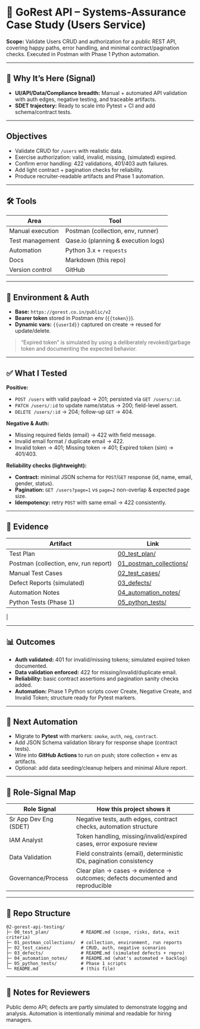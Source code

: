 # 🧪 GoRest API – Systems-Assurance Case Study (Users Service)

**Scope:** Validate Users CRUD and authorization for a public REST API, covering happy paths, error handling, and minimal contract/pagination checks. Executed in Postman with Phase 1 Python automation.

---

## 🎯 Why It’s Here (Signal)
- **UI/API/Data/Compliance breadth:** Manual + automated API validation with auth edges, negative testing, and traceable artifacts.  
- **SDET trajectory:** Ready to scale into Pytest + CI and add schema/contract tests.

---

## Objectives
- Validate CRUD for `/users` with realistic data.  
- Exercise authorization: valid, invalid, missing, (simulated) expired.  
- Confirm error handling: 422 validations, 401/403 auth failures.  
- Add light contract + pagination checks for reliability.  
- Produce recruiter-readable artifacts and Phase 1 automation.  

---

## 🛠️ Tools
| Area              | Tool                                |
|-------------------|-------------------------------------|
| Manual execution  | Postman (collection, env, runner)   |
| Test management   | Qase.io (planning & execution logs) |
| Automation        | Python 3.x + `requests`             |
| Docs              | Markdown (this repo)                |
| Version control   | GitHub                              |

---

## 🔐 Environment & Auth
- **Base:** `https://gorest.co.in/public/v2`  
- **Bearer token** stored in Postman env (`{{token}}`).  
- **Dynamic vars:** `{{userId}}` captured on create → reused for update/delete.  

> “Expired token” is simulated by using a deliberately revoked/garbage token and documenting the expected behavior.

---

## ✅ What I Tested

**Positive:**  
- `POST /users` with valid payload → 201; persisted via `GET /users/:id`.  
- `PATCH /users/:id` to update name/status → 200; field-level assert.  
- `DELETE /users/:id` → 204; follow-up `GET` → 404.  

**Negative & Auth:**  
- Missing required fields (email) → 422 with field message.  
- Invalid email format / duplicate email → 422.  
- Invalid token → 401; Missing token → 401; Expired token (sim) → 401/403.  

**Reliability checks (lightweight):**  
- **Contract:** minimal JSON schema for `POST`/`GET` response (id, name, email, gender, status).  
- **Pagination:** `GET /users?page=1` vs `page=2` non-overlap & expected page size.  
- **Idempotency:** retry `POST` with same email → 422 consistently.  

---

## 📂 Evidence
| Artifact | Link |
|----------|------|
| Test Plan | [00_test_plan/](00_test_plan/) |
| Postman (collection, env, run report) | [01_postman_collections/](01_postman_collections/) |
| Manual Test Cases | [02_test_cases/](02_test_cases/) |
| Defect Reports (simulated) | [03_defects/](03_defects/) |
| Automation Notes | [04_automation_notes/](04_automation_notes/) |
| Python Tests (Phase 1) | [05_python_tests/](05_python_tests/) |
   |

---

## 📊 Outcomes
- **Auth validated:** 401 for invalid/missing tokens; simulated expired token documented.  
- **Data validation enforced:** 422 for missing/invalid/duplicate email.  
- **Reliability:** basic contract assertions and pagination sanity checks added.  
- **Automation:** Phase 1 Python scripts cover Create, Negative Create, and Invalid Token; structure ready for Pytest markers.  

---

## 🔮 Next Automation
- Migrate to **Pytest** with markers: `smoke`, `auth`, `neg`, `contract`.  
- Add JSON Schema validation library for response shape (contract tests).  
- Wire into **GitHub Actions** to run on push; store collection + env as artifacts.  
- Optional: add data seeding/cleanup helpers and minimal Allure report.  

---

## 🧩 Role-Signal Map
| Role Signal             | How this project shows it |
|--------------------------|---------------------------|
| Sr App Dev Eng (SDET)   | Negative tests, auth edges, contract checks, automation structure |
| IAM Analyst             | Token handling, missing/invalid/expired cases, error exposure review |
| Data Validation         | Field constraints (email), deterministic IDs, pagination consistency |
| Governance/Process      | Clear plan → cases → evidence → outcomes; defects documented and reproducible |

---

## 📁 Repo Structure
```text
02-gorest-api-testing/
├─ 00_test_plan/            # README.md (scope, risks, data, exit criteria)
├─ 01_postman_collections/  # collection, environment, run reports
├─ 02_test_cases/           # CRUD, auth, negative scenarios
├─ 03_defects/              # README.md (simulated defects + repro)
├─ 04_automation_notes/     # README.md (what's automated + backlog)
├─ 05_python_tests/         # Phase 1 scripts
└─ README.md                # (this file)
```


---

## 📝 Notes for Reviewers
Public demo API; defects are partly simulated to demonstrate logging and analysis. Automation is intentionally minimal and readable for hiring managers.

